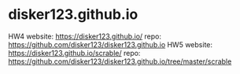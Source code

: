 # disker123.github.io
HW4
website: https://disker123.github.io/
repo: https://github.com/disker123/disker123.github.io
HW5
website: https://disker123.github.io/scrable/
repo: https://github.com/disker123/disker123.github.io/tree/master/scrable
